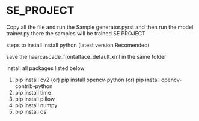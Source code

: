 # SE_PROJECT

Copy all the file and run the Sample generator.pyrst and then run the model trainer.py there the samples will be trained 
SE PROJECT

steps to install 
Install python (latest version Recomended)

save the haarcascade_frontalface_default.xml in the same folder

install all packages listed below
1. pip install cv2 (or) pip install opencv-python (or) pip install opencv-contrib-python
2. pip install time 
3. pip install pillow
4. pip install numpy
5. pip install os
